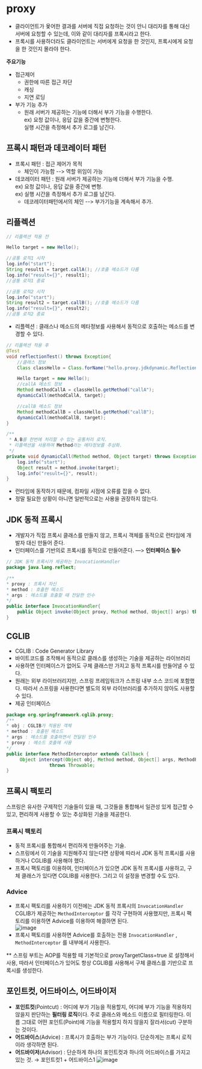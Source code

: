 # proxy
- 클라이언트가 욫어한 결과를 서버에 직접 요청하는 것이 안니 대리자를 통해 대신 서버에 요청할 수 있는데, 이와 같이 대리자를 프록시라고 한다.
- 프록시를 사용하더라도 클라이언트는 서버에게 요청을 한 것인지, 프록시에게 요청을 한 것인지 몰라야 한다.  


**주요기능**
- 접근제어
  - 권한에 따른 접근 차단
  - 캐싱
  - 지연 로딩
- 부가 기능 추가
  - 원래 서버가 제공하는 기능에 더해서 부가 기능을 수행한다.  
ex) 요청 값이나, 응답 값을 중간에 변형한다.  
    실행 시간을 측정해서 추가 로그를 남긴다.  
  
  
## 프록시 패턴과 데코레이터 패턴  
- 프록시 패턴 : 접근 제어가 목적
  - 체인이 가능함  --> 역할 위임이 가능  
- 데코레이터 패턴 : 원래 서버가 제공하는 기능에 더해서 부가 기능을 수행.  
  ex) 요청 값이나, 응답 값을 중간에 변형.  
  ex) 실행 시간을 측정해서 추가 로그를 남긴다.
    - 데코레이터패턴에서의 체인 --> 부가기능을 계속해서 추가.  

## 리플렉션  

```java
// 리플렉션 적용 전  

Hello target = new Hello();

//공통 로직1 시작
log.info("start");
String result1 = target.callA(); //호출 메소드가 다름
log.info("result={}", result1);
//공통 로직1 종료

//공통 로직2 시작
log.info("start");
String result2 = target.callB(); //호출 메소드가 다름
log.info("result={}", result2);
//공통 로직2 종료
```

- 리플렉션 : 클래스나 메소드의 메타정보를 사용해서 동적으로 호출하는 메소드를 변경할 수 있다.
      
```java
// 리플렉션 적용 후  
@Test
void reflectionTest() throws Exception{
    //클래스 정보
    Class classHello = Class.forName("hello.proxy.jdkdynamic.ReflectionTest$Hello");

    Hello target = new Hello();
    //callA 메소드 정보
    Method methodCallA = classHello.getMethod("callA");
    dynamicCall(methodCallA, target);

    //callB 메소드 정보
    Method methodCallB = classHello.getMethod("callB");
    dynamicCall(methodCallB, target);
}

/**
 * A,B를 한번에 처리할 수 있는 공통처리 로직.
 * 리플렉션을 사용하여 Method라는 메타정보를 추상화.
 */
private void dynamicCall(Method method, Object target) throws Exception {
    log.info("start");
    Object result = method.invoke(target);
    log.info("result={}", result);
}
```  

- 런타임에 동작하기 때문에, 컴파일 시점에 오류를 잡을 수 없다.  
- 정말 필요한 상황이 아니면 일반적으로는 사용을 권장하지 않는다.


## JDK 동적 프록시  

- 개발자가 직접 프록시 클래스를 만들지 않고, 프록시 객체를 동적으로 런타임에 개발자 대신 만들어 준다.  
- 인터페이스를 기반의로 프록시를 동적으로 만들어준다. —> **인터페이스 필수**  

```java
// JDK 동적 프록시가 제공하는 InvocationHandler
package java.lang.reflect;

/**
* proxy : 프록시 자신
* method : 호출한 메소드
* args : 메소드를 호출할 때 전달한 인수
*/
public interface InvocationHandler{
	public Object invoke(Object proxy, Method method, Object[] args) throw Throwable;
}
```  

## CGLIB

- CGLIB : Code Generator Library
- 바이트코드를 조작해서 동적으로 클래스를 생성하는 기술을 제공하는 라이브러리
- 사용하면 인터페이스가 없어도 구체 클래스만 가지고 동적 프록시를 만들어낼 수 있다.
- 원래는 외부 라이브러리지만, 스프링 프레임워크가 스프링 내부 소스 코드에 포함했다. 따라서 스프링을 사용한다면 별도의 외부 라이브러리를 추가하지 않아도 사용할 수 있다.
- 제공 인터페이스
```java
package org.springframework.cglib.proxy;
/**
* obj : CGLIB가 적용된 객체
* method : 호출된 메소드
* args : 메소드를 호출하면서 전달된 인수
* proxy : 메소드 호출에 사용
*/
public interface MethodInterceptor extends Callback {
	 Object intercept(Object obj, Method method, Object[] args, MethodProxy proxy) 
				throws Throwable;
}
```

## 프록시 팩토리

스프링은 유사한 구제적인 기술들이 있을 때, 그것들을 통합해서 일관성 있게 접근할 수 있고, 편리하게 사용할 수 있는 추상화된 기술을 제공한다. 

### 프록시 팩토리  
- 동적 프록시를 통합해서 편리하게 만들어주는 기술.
- 스프링에서 이 기술을 지원해주지 않는다면 상황에 따라서 JDK  동적 프록시를 사용하거나 CGLIB를 사용해야 했다.  
- 프록시 팩토리를 이용하여, 인터페이스가 있으면 JDK 동적 프록시를 사용하고, 구체 클래스가 있다면  CGLIB를 사용한다. 그리고 이 설정을 변경할 수도 있다.  

### Advice

- 프록시 팩토리를 사용하기 이전에는 JDK 동적 프록시의 `InvocationHandler` CGLIB가 제공하는 `MethodInterceptor` 를 각각 구현하여 사용했지만, 프록시 팩토리를 이용하면  Advice를 이용하여 해결하면 된다.  
![image](https://user-images.githubusercontent.com/11959111/188117349-03b57c38-795c-4fa5-8e77-2eb8eab9c679.png)
- 프록시 팩토리를 사용하면 Advice를 호출하는 전용 `InvocationHandler` , `MethodInterceptor` 를 내부에서 사용한다.

** 스프링 부트는 AOP를 적용할 때 기본적으로 proxyTargetClass=true 로 설정해서 사용, 따라서 인터페이스가 있어도 항상 CGLIB를 사용해서 구체 클래스를 기반으로 프록시를 생성한다.

## 포인트컷, 어드바이스, 어드바이저

- **포인트컷**(Pointcut) : 어디에 부가 기능을 적용할지, 어디에 부가 기능을 적용하지 않을지 판단하는 **필터링 로직**이다. 주로 클래스와 메소드 이름으로 필터링한다. 이름 그대로 어떤 포인트(Point)에 기능을 적용할지 하지 않을지 잘라서(cut) 구분하는 것이다.
- **어드바이스**(Advice) : 프록시가 호출하는 부가 기능이다.  단순하게는 프록시 로직이라 생각하면 된다.
- **어드바이저**(Advisor) : 단순하게 하나의 포인트컷과 하나의 어드바이스를 가지고 있는 것. → 포인트컷1 + 어드바이스1
![image](https://user-images.githubusercontent.com/11959111/188322997-16a98fe8-d8da-420f-bcc8-50fc29271441.png)
